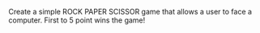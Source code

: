 Create a simple ROCK PAPER SCISSOR game that allows a user to face a computer. First to 5 point wins the game! 
